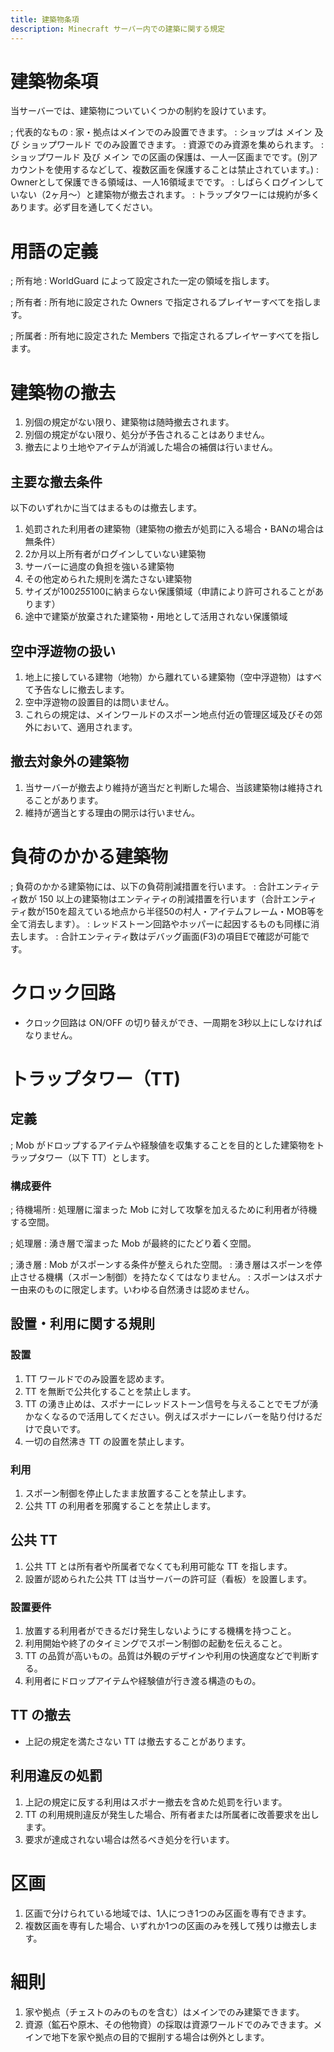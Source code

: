 ```yaml
---
title: 建築物条項
description: Minecraft サーバー内での建築に関する規定
---
```


# 建築物条項

当サーバーでは、建築物についていくつかの制約を設けています。

; 代表的なもの
: 家・拠点はメインでのみ設置できます。
: ショップは メイン 及び ショップワールド でのみ設置できます。
: 資源でのみ資源を集められます。
: ショップワールド 及び メイン での区画の保護は、一人一区画までです。(別アカウントを使用するなどして、複数区画を保護することは禁止されています。)
: Ownerとして保護できる領域は、一人16領域までです。
: しばらくログインしていない（2ヶ月～）と建築物が撤去されます。
: トラップタワーには規約が多くあります。必ず目を通してください。

# 用語の定義 

; 所有地
: WorldGuard によって設定された一定の領域を指します。

; 所有者
: 所有地に設定された Owners で指定されるプレイヤーすべてを指します。

; 所属者
: 所有地に設定された Members で指定されるプレイヤーすべてを指します。

# 建築物の撤去 

1. 別個の規定がない限り、建築物は随時撤去されます。
1. 別個の規定がない限り、処分が予告されることはありません。
1. 撤去により土地やアイテムが消滅した場合の補償は行いません。

## 主要な撤去条件 

以下のいずれかに当てはまるものは撤去します。

1. 処罰された利用者の建築物（建築物の撤去が処罰に入る場合・BANの場合は無条件）
1. 2か月以上所有者がログインしていない建築物
1. サーバーに過度の負担を強いる建築物
1. その他定められた規則を満たさない建築物
1. サイズが100*255*100に納まらない保護領域（申請により許可されることがあります）
1. 途中で建築が放棄された建築物・用地として活用されない保護領域

## 空中浮遊物の扱い 

1. 地上に接している建物（地物）から離れている建築物（空中浮遊物）はすべて予告なしに撤去します。
1. 空中浮遊物の設置目的は問いません。
1. これらの規定は、メインワールドのスポーン地点付近の管理区域及びその郊外において、適用されます。

## 撤去対象外の建築物 

1. 当サーバーが撤去より維持が適当だと判断した場合、当該建築物は維持されることがあります。
1. 維持が適当とする理由の開示は行いません。

# 負荷のかかる建築物 

; 負荷のかかる建築物には、以下の負荷削減措置を行います。
: 合計エンティティ数が 150 以上の建築物はエンティティの削減措置を行います（合計エンティティ数が150を超えている地点から半径50の村人・アイテムフレーム・MOB等を全て消去します）。
: レッドストーン回路やホッパーに起因するものも同様に消去します。
: 合計エンティティ数はデバッグ画面(F3)の項目Eで確認が可能です。

# クロック回路 

- クロック回路は ON/OFF の切り替えができ、一周期を3秒以上にしなければなりません。

# トラップタワー（TT) 

## 定義 

; Mob がドロップするアイテムや経験値を収集することを目的とした建築物をトラップタワー（以下 TT）とします。

### 構成要件 



; 待機場所
: 処理層に溜まった Mob に対して攻撃を加えるために利用者が待機する空間。

; 処理層
: 湧き層で溜まった Mob が最終的にたどり着く空間。

; 湧き層
: Mob がスポーンする条件が整えられた空間。
: 湧き層はスポーンを停止させる機構（スポーン制御）を持たなくてはなりません。
: スポーンはスポナー由来のものに限定します。いわゆる自然湧きは認めません。

## 設置・利用に関する規則 

### 設置 

1. TT ワールドでのみ設置を認めます。
1. TT を無断で公共化することを禁止します。
1. TT の湧き止めは、スポナーにレッドストーン信号を与えることでモブが湧かなくなるので活用してください。例えばスポナーにレバーを貼り付けるだけで良いです。
1. 一切の自然沸き TT の設置を禁止します。

### 利用 



1. スポーン制御を停止したまま放置することを禁止します。
1. 公共 TT の利用者を邪魔することを禁止します。

## 公共 TT 

1. 公共 TT とは所有者や所属者でなくても利用可能な TT を指します。
1. 設置が認められた公共 TT は当サーバーの許可証（看板）を設置します。

### 設置要件 

1. 放置する利用者ができるだけ発生しないようにする機構を持つこと。
1. 利用開始や終了のタイミングでスポーン制御の起動を伝えること。
1. TT の品質が高いもの。品質は外観のデザインや利用の快適度などで判断する。
1. 利用者にドロップアイテムや経験値が行き渡る構造のもの。

## TT の撤去 

- 上記の規定を満たさない TT は撤去することがあります。

## 利用違反の処罰 

1. 上記の規定に反する利用はスポナー撤去を含めた処罰を行います。
1. TT の利用規則違反が発生した場合、所有者または所属者に改善要求を出します。
1. 要求が達成されない場合は然るべき処分を行います。

# 区画 

1. 区画で分けられている地域では、1人につき1つのみ区画を専有できます。
1. 複数区画を専有した場合、いずれか1つの区画のみを残して残りは撤去します。

# 細則 

1. 家や拠点（チェストのみのものを含む）はメインでのみ建築できます。
1. 資源（鉱石や原木、その他物資）の採取は資源ワールドでのみできます。メインで地下を家や拠点の目的で掘削する場合は例外とします。
